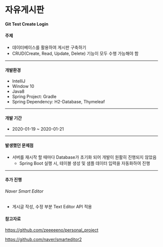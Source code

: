 # 자유게시판

#### Git Test Create Login

#### 주제

- 데이터베이스를 활용하여 게시판 구축하기
- CRUD(Create, Read, Update, Delete) 기능이 모두 수행 가능해야 함

---

#### 개발환경

- IntelliJ
- Window 10
- Java8
- Spring Project: Gradle
- Spring Dependency: H2-Database, Thymeleaf

---

#### 개발 기간

- 2020-01-19 ~ 2020-01-21

---

#### 발생했던 문제점

- 서버를 재시작 할 때마다 Database가 초기화 되어 개발이 원활히 진행되지 않았음
  - Spring Boot 실행 시, 테이블 생성 및 샘플 데이터 입력을 자동화하여 진행

---

#### 추가 진행

###### Naver Smart Editor

- 게시글 작성, 수정 부분 Text Editor API 적용



#### 참고자료

https://github.com/zeeeeeno/personal_project

https://github.com/naver/smarteditor2